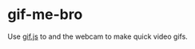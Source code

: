 gif-me-bro
==========

Use [gif.js](https://github.com/jnordberg/gif.js) to and the webcam to make quick video gifs.

